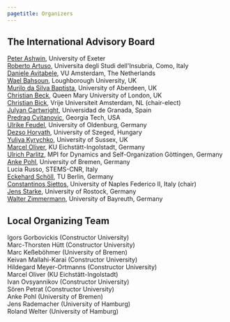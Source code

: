 ```yaml
---
pagetitle: Organizers
---
```


## The International Advisory Board

[Peter Ashwin](https://mathematics.exeter.ac.uk/staff/pashwin?sm=pashwin), University of Exeter \
[Roberto Artuso](https://uninsubria.unifind.cineca.it/get/person/000124), Universita degli Studi dell'Insubria, Como, Italy \
[Daniele Avitabele](https://www.danieleavitabile.com/), VU Amsterdam, The Netherlands \
[Wael Bahsoun](https://www.lboro.ac.uk/departments/maths/staff/wael-bahsoun/), Loughborough University, UK \
[Murilo da Silva Baptista](https://www.abdn.ac.uk/icsmb/people/profiles/murilo.baptista), University of Aberdeen, UK \
[Christian Beck](https://webspace.maths.qmul.ac.uk/c.beck/), Queen Mary University of London, UK \
[Christian Bick](https://www.math.vu.nl/~bick/), Vrije Universiteit Amsterdam, NL (chair-elect) \
[Julyan Cartwright](https://en.wikipedia.org/wiki/Julyan_Cartwright), Universidad de Granada, Spain \
[Predrag Cvitanovic](https://physics.gatech.edu/user/predrag-cvitanovic), Georgia Tech, USA \
[Ulrike Feudel](https://www.academia-net.org/profile/ulrike-feudel/80170), University of Oldenburg, Germany \
[Dezso Horvath](http://www.staff.u-szeged.hu/~horvathd/), University of Szeged, Hungary \
[Yuliya Kyrychko](https://profiles.sussex.ac.uk/p260256-yuliya-kyrychko), University of Sussex, UK \
[Marcel Oliver](https://mids.ku.de/oliver/), KU Eichstätt-Ingolstadt, Germany \
[Ulrich Parlitz](https://www.uni-goettingen.de/en/105320.html), MPI for Dynamics and Self-Organization Göttingen, Germany \
[Anke Pohl](https://user.math.uni-bremen.de/apohl/), University of Bremen, Germany \
Lucia Russo, STEMS-CNR, Italy \
[Eckehard Schöll](https://www.itp.tu-berlin.de/schoell/nlds/ag_schoell/), TU Berlin, Germany \
[Constantinos Siettos](https://www.siettos.net/), University of Naples Federico II, Italy (chair) \
[Jens Starke](http://www.jstarke.eu/), University of Rostock, Germany \
[Walter Zimmermann](https://www.profilfelder.uni-bayreuth.de/en/advanced-fields/2_polymer_colloid_science/Principal-investigators/Zimmermann_Walter/index.php), University of Bayreuth, Germany 

## Local Organizing Team

Igors Gorbovickis (Constructor University) \
Marc-Thorsten Hütt (Constructor University) \
Marc Keßeböhmer (University of Bremen) \
Keivan Mallahi-Karai (Constructor University) \
Hildegard Meyer-Ortmanns (Constructor University) \
Marcel Oliver (KU Eichstätt-Ingolstadt) \
Ivan Ovsyannikov (Constructor University) \
Sören Petrat (Constructor University) \
Anke Pohl (University of Bremen) \
Jens Rademacher (University of Hamburg) \
Roland Welter (University of Hamburg)


